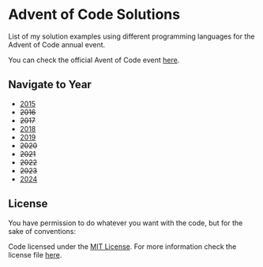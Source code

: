 # Advent of Code Solutions

List of my solution examples using different programming languages for the Advent of Code annual event.

 You can check the official Avent of Code event [here](https://adventofcode.com/).

## Navigate to Year

* [2015](src/2015)
* ~~2016~~
* ~~2017~~
* [2018](src/2018)
* [2019](src/2019)
* ~~2020~~
* ~~2021~~
* ~~2022~~
* ~~2023~~
* [2024](src/2024)

## License

You have permission to do whatever you want with the code, but for the sake of conventions:

Code licensed under the [MIT License](https://choosealicense.com/licenses/mit/). For more information check the license file [here](LICENSE).
